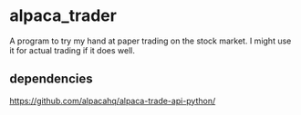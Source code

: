 # alpaca_trader
A program to try my hand at paper trading on the stock market. I might use it for actual trading if it does well.

## dependencies
https://github.com/alpacahq/alpaca-trade-api-python/